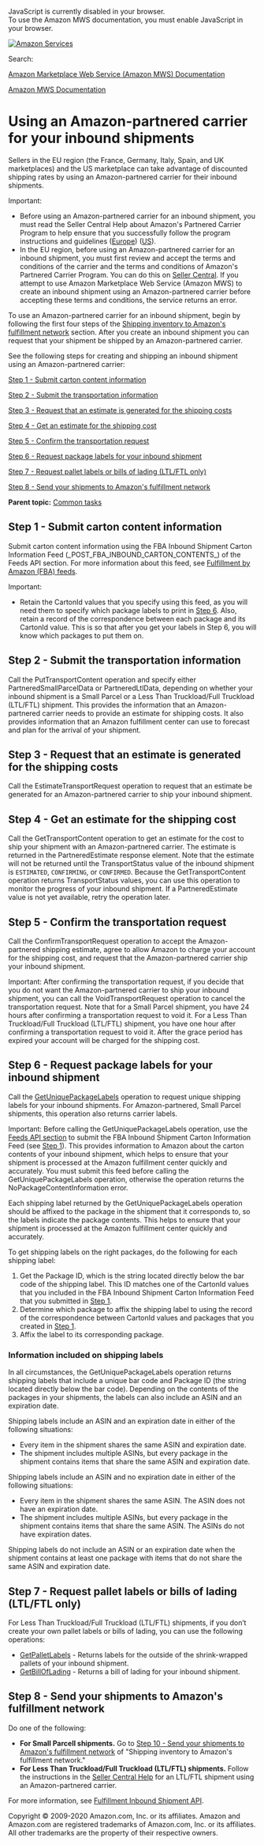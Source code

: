<div id="MWSDX_noscript">

JavaScript is currently disabled in your browser.  
To use the Amazon MWS documentation, you must enable JavaScript in your
browser.

</div>

<div id="MWSDX_divtop">

[![Amazon
Services](https://images-na.ssl-images-amazon.com/images/G/08/mwsportal/fr_FR/amazonservices.gif "Amazon Services")](http://services.amazon.fr)

<div id="MWSDX_search">

<span id="MWSDX_searchlbl">Search:</span>

</div>

  
<span id="MWSDX_titlebar">[Amazon Marketplace Web Service (Amazon MWS)
Documentation](https://developer.amazonservices.fr/gp/mws/docs.html)</span>

</div>

<div id="MWSDX_divbottom">

<div id="MWSDX_divleft">

<div id="MWSDX_toc">

</div>

</div>

<div id="MWSDX_divright">

<div id="MWSDX_content">

<span id="MWSDX_breadcrumbs">[Amazon MWS
Documentation](https://developer.amazonservices.fr/gp/mws/docs.html)</span>

<div id="FBAGuide_UsingAmazonCarrierToShip" class="nested0">

# Using an Amazon-partnered carrier for your inbound shipments

<div class="body">

Sellers in the EU region (the France, Germany, Italy, Spain, and UK
marketplaces) and the US marketplace can take advantage of discounted
shipping rates by using an Amazon-partnered carrier for their inbound
shipments.

<div class="note important">

<span class="importanttitle">Important:</span>

-   Before using an Amazon-partnered carrier for an inbound shipment,
    you must read the Seller Central Help about Amazon's Partnered
    Carrier Program to help ensure that you successfully follow the
    program instructions and guidelines
    (<a href="https://sellercentral.amazon.co.uk/gp/help/201119120" class="xref">Europe</a>)
    (<a href="https://sellercentral.amazon.com/gp/help/201119120" class="xref">US</a>).
-   In the EU region, before using an Amazon-partnered carrier for an
    inbound shipment, you must first review and accept the terms and
    conditions of the carrier and the terms and conditions of Amazon's
    Partnered Carrier Program. You can do this on
    <a href="https://sellercentral.amazon.co.uk/gp/help/201119120" class="xref">Seller Central</a>.
    If you attempt to use <span class="ph">Amazon Marketplace Web
    Service (Amazon MWS)</span> to create an inbound shipment using an
    Amazon-partnered carrier before accepting these terms and
    conditions, the service returns an error.

</div>

To use an Amazon-partnered carrier for an inbound shipment, begin by
following the first four steps of the
<a href="FBAGuide_ShipInventoryToAFN.md" class="xref">Shipping inventory to Amazon's fulfillment network</a>
section. After you create an inbound shipment you can request that your
shipment be shipped by an Amazon-partnered carrier.

See the following steps for creating and shipping an inbound shipment
using an Amazon-partnered carrier:

<a href="#SubmitCartonContentsFeed" class="xref">Step 1 - Submit carton content information</a>

<a href="#SendTransportInfo" class="xref">Step 2 - Submit the transportation information</a>

<a href="#RequestEstimate" class="xref">Step 3 - Request that an estimate is generated for the shipping costs</a>

<a href="#GetEstimate" class="xref">Step 4 - Get an estimate for the shipping cost</a>

<a href="#ConfirmRequrest" class="xref">Step 5 - Confirm the transportation request</a>

<a href="#RequestTransportDocs" class="xref">Step 6 - Request package labels for your inbound shipment</a>

<a href="#RequestPalletLabelsOrBOL" class="xref">Step 7 - Request pallet labels or bills of lading (LTL/FTL only)</a>

<a href="#SendShipmentToAFN" class="xref">Step 8 - Send your shipments to Amazon's fulfillment network</a>

</div>

<div class="related-links">

<div class="familylinks">

<div class="parentlink">

**Parent topic:**
<a href="../fba_guide/FBAGuide_CommonTasks.md" class="link">Common tasks</a>

</div>

</div>

</div>

<div id="SubmitCartonContentsFeed" class="topic concept nested1">

## Step 1 - Submit carton content information

<div class="body conbody">

Submit carton content information using the FBA Inbound Shipment Carton
Information Feed (\_POST_FBA_INBOUND_CARTON_CONTENTS\_) of the Feeds API
section. For more information about this feed, see
<a href="../feeds/Feeds_FeedType.md#FeedType_Enumeration__FBAFeeds" class="xref">Fulfillment by Amazon (FBA) feeds</a>.

<div class="note important">

<span class="importanttitle">Important:</span>

-   Retain the <span class="keyword parmname">CartonId</span> values
    that you specify using this feed, as you will need them to specify
    which package labels to print in
    <a href="#RequestTransportDocs" class="xref">Step 6</a>. Also,
    retain a record of the correspondence between each package and its
    <span class="keyword parmname">CartonId</span> value. This is so
    that after you get your labels in Step 6, you will know which
    packages to put them on.

</div>

</div>

</div>

<div id="SendTransportInfo" class="topic concept nested1">

## Step 2 - Submit the transportation information

<div class="body conbody">

Call the <span class="keyword apiname">PutTransportContent</span>
operation and specify either <span
class="keyword parmname">PartneredSmallParcelData</span> or <span
class="keyword parmname">PartneredLtlData</span>, depending on whether
your inbound shipment is a <span class="ph">Small Parcel</span> or a
<span class="ph">Less Than Truckload/Full Truckload (LTL/FTL)</span>
shipment. This provides the information that an Amazon-partnered carrier
needs to provide an estimate for shipping costs. It also provides
information that an <span class="ph">Amazon fulfillment center</span>
can use to forecast and plan for the arrival of your shipment.

</div>

</div>

<div id="RequestEstimate" class="topic concept nested1">

## Step 3 - Request that an estimate is generated for the shipping costs

<div class="body conbody">

Call the <span class="keyword apiname">EstimateTransportRequest</span>
operation to request that an estimate be generated for an
Amazon-partnered carrier to ship your inbound shipment.

</div>

</div>

<div id="GetEstimate" class="topic concept nested1">

## Step 4 - Get an estimate for the shipping cost

<div class="body conbody">

Call the <span class="keyword apiname">GetTransportContent</span>
operation to get an estimate for the cost to ship your shipment with an
Amazon-partnered carrier. The estimate is returned in the <span
class="keyword parmname">PartneredEstimate</span> response element. Note
that the estimate will not be returned until the <span
class="keyword parmname">TransportStatus</span> value of the inbound
shipment is `ESTIMATED`, `CONFIRMING`, or `CONFIRMED`. Because the <span
class="keyword apiname">GetTransportContent</span> operation returns
<span class="keyword parmname">TransportStatus</span> values, you can
use this operation to monitor the progress of your inbound shipment. If
a <span class="keyword parmname">PartneredEstimate</span> value is not
yet available, retry the operation later.

</div>

</div>

<div id="ConfirmRequrest" class="topic concept nested1">

## Step 5 - Confirm the transportation request

<div class="body conbody">

Call the <span class="keyword apiname">ConfirmTransportRequest</span>
operation to accept the Amazon-partnered shipping estimate, agree to
allow Amazon to charge your account for the shipping cost, and request
that the Amazon-partnered carrier ship your inbound shipment.

<div class="note important">

<span class="importanttitle">Important:</span> After confirming the
transportation request, if you decide that you do not want the
Amazon-partnered carrier to ship your inbound shipment, you can call the
<span class="keyword apiname">VoidTransportRequest</span> operation to
cancel the transportation request. Note that for a <span
class="ph">Small Parcel</span> shipment, you have 24 hours after
confirming a transportation request to void it. For a <span
class="ph">Less Than Truckload/Full Truckload (LTL/FTL)</span> shipment,
you have one hour after confirming a transportation request to void it.
After the grace period has expired your account will be charged for the
shipping cost.

</div>

</div>

</div>

<div id="RequestTransportDocs" class="topic concept nested1">

## Step 6 - Request package labels for your inbound shipment

<div class="body conbody">

Call the
<a href="../fba_inbound/FBAInbound_GetUniquePackageLabels.md" class="xref">GetUniquePackageLabels</a>
operation to request unique shipping labels for your inbound shipments.
For Amazon-partnered, <span class="ph">Small Parcel</span> shipments,
this operation also returns carrier labels.

<div class="note important">

<span class="importanttitle">Important:</span> Before calling the <span
class="keyword apiname">GetUniquePackageLabels</span> operation, use the
<a href="../feeds/Feeds_Overview.md" class="xref">Feeds API section</a>
to submit the FBA Inbound Shipment Carton Information Feed (see
<a href="#SubmitCartonContentsFeed" class="xref">Step 1</a>). This
provides information to Amazon about the carton contents of your inbound
shipment, which helps to ensure that your shipment is processed at the
<span class="ph">Amazon fulfillment center</span> quickly and
accurately. You must submit this feed before calling the <span
class="keyword apiname">GetUniquePackageLabels</span> operation,
otherwise the operation returns the <span
class="keyword parmname">NoPackageContentInformation</span> error.

</div>

Each shipping label returned by the <span
class="keyword apiname">GetUniquePackageLabels</span> operation should
be affixed to the package in the shipment that it corresponds to, so the
labels indicate the package contents. This helps to ensure that your
shipment is processed at the Amazon fulfillment center quickly and
accurately.

To get shipping labels on the right packages, do the following for each
shipping label:

1.  Get the Package ID, which is the string located directly below the
    bar code of the shipping label. This ID matches one of the <span
    class="keyword parmname">CartonId</span> values that you included in
    the FBA Inbound Shipment Carton Information Feed that you submitted
    in <a href="#SubmitCartonContentsFeed" class="xref">Step 1</a>.
2.  Determine which package to affix the shipping label to using the
    record of the correspondence between <span
    class="keyword parmname">CartonId</span> values and packages that
    you created in
    <a href="#SubmitCartonContentsFeed" class="xref">Step 1</a>.
3.  Affix the label to its corresponding package.

<div class="section">

### Information included on shipping labels

In all circumstances, the <span
class="keyword apiname">GetUniquePackageLabels</span> operation returns
shipping labels that include a unique bar code and Package ID (the
string located directly below the bar code). Depending on the contents
of the packages in your shipments, the labels can also include an ASIN
and an expiration date.

Shipping labels include an ASIN and an expiration date in either of the
following situations:

-   Every item in the shipment shares the same ASIN and expiration date.
-   The shipment includes multiple ASINs, but every package in the
    shipment contains items that share the same ASIN and expiration
    date.

Shipping labels include an ASIN and no expiration date in either of the
following situations:

-   Every item in the shipment shares the same ASIN. The ASIN does not
    have an expiration date.
-   The shipment includes multiple ASINs, but every package in the
    shipment contains items that share the same ASIN. The ASINs do not
    have expiration dates.

Shipping labels do not include an ASIN or an expiration date when the
shipment contains at least one package with items that do not share the
same ASIN and expiration date.

</div>

</div>

</div>

<div id="RequestPalletLabelsOrBOL" class="topic concept nested1">

## Step 7 - Request pallet labels or bills of lading (LTL/FTL only)

<div class="body conbody">

For <span class="ph">Less Than Truckload/Full Truckload (LTL/FTL)</span>
shipments, if you don’t create your own pallet labels or bills of
lading, you can use the following operations:

-   <a href="../fba_inbound/FBAInbound_GetPalletLabels.md" class="xref">GetPalletLabels</a> -
    Returns labels for the outside of the shrink-wrapped pallets of your
    inbound shipment.
-   <a href="../fba_inbound/FBAInbound_GetBillOfLading.md" class="xref">GetBillOfLading</a> -
    Returns a bill of lading for your inbound shipment.

</div>

</div>

<div id="SendShipmentToAFN" class="topic concept nested1">

## Step 8 - Send your shipments to <span class="ph">Amazon's fulfillment network</span>

<div class="body conbody">

Do one of the following:

-   **For <span class="ph">Small Parcel</span>l shipments.** Go to
    <a href="FBAGuide_SendShipmentsToAFN.md#ShipItems" class="xref">Step 10 - Send your shipments to Amazon's fulfillment network</a>
    of "Shipping inventory to <span class="ph">Amazon's fulfillment
    network</span>."
-   **For <span class="ph">Less Than Truckload/Full Truckload
    (LTL/FTL)</span> shipments.** Follow the instructions in the
    <a href="https://sellercentral.amazon.com/gp/help/201119120" class="xref">Seller Central Help</a>
    for an LTL/FTL shipment using an Amazon-partnered carrier.

For more information, see
<a href="../fba_inbound/FBAInbound_Overview.md" class="xref">Fulfillment Inbound Shipment API</a>.

</div>

</div>

</div>

<div id="MWSDX_footer">

Copyright © 2009-2020 Amazon.com, Inc. or its affiliates. Amazon and
Amazon.com are registered trademarks of Amazon.com, Inc. or its
affiliates. All other trademarks are the property of their respective
owners.

</div>

</div>

</div>

<div style="clear: both;">

</div>

</div>
